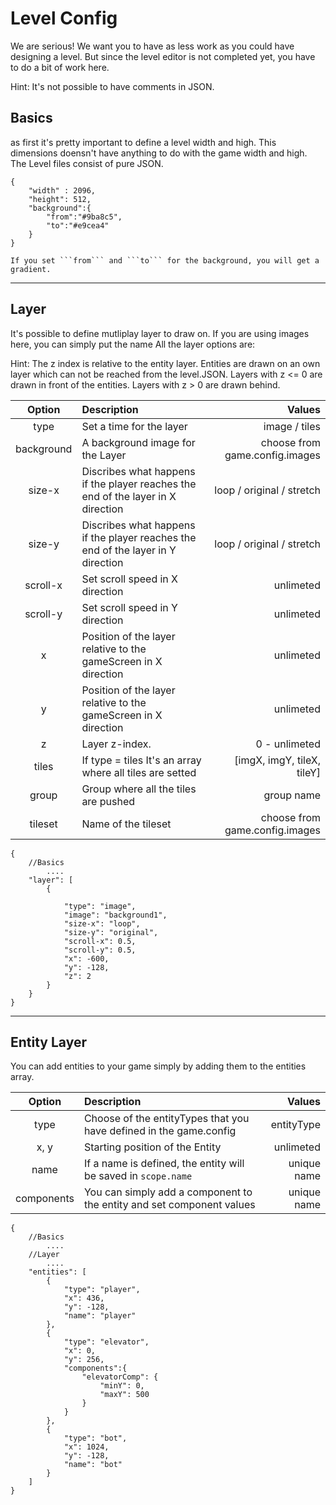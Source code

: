 Level Config
=======

We are serious! We want you to have as less work as you could have designing a level. 
But since the level editor is not completed yet, you have to do a bit of work here.

Hint: It's not possible to have comments in JSON.


## Basics 
as first it's pretty important to define a level width and high. This dimensions doensn't have anything to do with the game width and high.
The Level files consist of pure JSON.

``` 
{
    "width" : 2096,
	"height": 512,
	"background":{
		"from":"#9ba8c5",
		"to":"#e9cea4"
	}
}

If you set ```from``` and ```to``` for the background, you will get a gradient.
```
*****

## Layer
It's possible to define mutliplay layer to draw on. If you are using images here, you can simply put the name 
All the layer options are:

Hint: The z index is relative to the entity layer. Entities are drawn on an own layer which can not be reached from the level.JSON. Layers with z <= 0 are drawn in front of the entities. Layers with z > 0 are drawn behind.

| Option        | Description	| Values	|
| :-------------: |:------------| ---------:	|
| type	      	| Set a time for the layer | image / tiles 	|
| background	| A background image for the Layer | choose from game.config.images |
| size-x      	| Discribes what happens if the player reaches the end of the layer in X direction      |   loop / original / stretch 	|
| size-y 		| Discribes what happens if the player reaches the end of the layer in Y direction      |   loop / original / stretch 	|
| scroll-x 		| Set scroll speed in X direction     |    unlimeted 	|
| scroll-y 		| Set scroll speed in Y direction     |    unlimeted 	|
| x 			| Position of the layer relative to the gameScreen in X direction |    unlimeted	|
| y 			| Position of the layer relative to the gameScreen in X direction |    unlimeted	|
| z 			| Layer z-index. |    0 - unlimeted 	|
| tiles 		| If type = tiles It's an array where all tiles are setted |    [imgX, imgY, tileX, tileY]  	|
| group 		| Group where all the tiles are pushed |    group name 	|
| tileset 		| Name of the tileset |    choose from game.config.images	|




``` 
{
    //Basics
    	....
    "layer": [
		{

			"type": "image",
			"image": "background1",
			"size-x": "loop",
			"size-y": "original",
			"scroll-x": 0.5,
			"scroll-y": 0.5,
			"x": -600,
			"y": -128,
			"z": 2
		}
	}
}
```
*****

## Entity Layer
You can add entities to your game simply by adding them to the entities array.

| Option          | Description	| Values	|
| :-------------: |:------------| ---------:|
| type	      	| Choose of the entityTypes that you have defined in the game.config | entityType 	|
| x, y	      	| Starting position of the Entity | unlimeted 	|
| name	      	| If a name is defined, the entity will be saved in ```scope.name``` | unique name 	|
| components	| You can simply add a component to the entity and set component values | unique name 	|

```
{ 
	//Basics
    	....
   	//Layer
    	....
	"entities": [
		{
			"type": "player",
			"x": 436,
			"y": -128,
			"name": "player"
		},
		{
			"type": "elevator",
			"x": 0,
			"y": 256,
			"components":{
				"elevatorComp": {
					"minY": 0,
					"maxY": 500
				}
			}
		},
		{
			"type": "bot",
			"x": 1024,
			"y": -128,
			"name": "bot"
		}
	]
}

```
